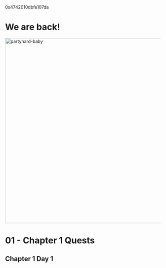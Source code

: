 0x4742010dbfe107da

# We are back!

<img src="https://c.tenor.com/ymPYRZ4YGbEAAAAC/partyhard-party.gif" alt="partyhard-baby" width="600"/>

# 01 - Chapter 1 Quests

## Chapter 1 Day 1
